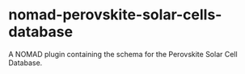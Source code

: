 # nomad-perovskite-solar-cells-database
A NOMAD plugin containing the schema for the Perovskite Solar Cell Database. 
